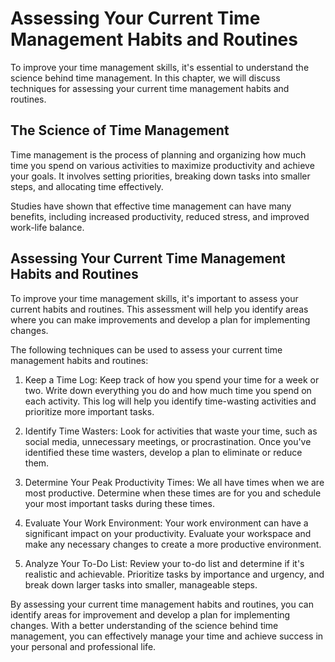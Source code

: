 Assessing Your Current Time Management Habits and Routines
===================================================================================================================

To improve your time management skills, it's essential to understand the science behind time management. In this chapter, we will discuss techniques for assessing your current time management habits and routines.

The Science of Time Management
------------------------------

Time management is the process of planning and organizing how much time you spend on various activities to maximize productivity and achieve your goals. It involves setting priorities, breaking down tasks into smaller steps, and allocating time effectively.

Studies have shown that effective time management can have many benefits, including increased productivity, reduced stress, and improved work-life balance.

Assessing Your Current Time Management Habits and Routines
----------------------------------------------------------

To improve your time management skills, it's important to assess your current habits and routines. This assessment will help you identify areas where you can make improvements and develop a plan for implementing changes.

The following techniques can be used to assess your current time management habits and routines:

1. Keep a Time Log: Keep track of how you spend your time for a week or two. Write down everything you do and how much time you spend on each activity. This log will help you identify time-wasting activities and prioritize more important tasks.

2. Identify Time Wasters: Look for activities that waste your time, such as social media, unnecessary meetings, or procrastination. Once you've identified these time wasters, develop a plan to eliminate or reduce them.

3. Determine Your Peak Productivity Times: We all have times when we are most productive. Determine when these times are for you and schedule your most important tasks during these times.

4. Evaluate Your Work Environment: Your work environment can have a significant impact on your productivity. Evaluate your workspace and make any necessary changes to create a more productive environment.

5. Analyze Your To-Do List: Review your to-do list and determine if it's realistic and achievable. Prioritize tasks by importance and urgency, and break down larger tasks into smaller, manageable steps.

By assessing your current time management habits and routines, you can identify areas for improvement and develop a plan for implementing changes. With a better understanding of the science behind time management, you can effectively manage your time and achieve success in your personal and professional life.
